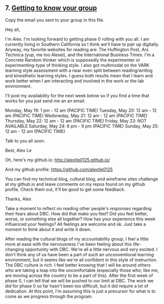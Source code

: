 ## 7. [Getting to know your group](7_get_to_know_your_group/readme.md)

Copy the email you sent to your group in this file.

Hey all, 

I'm Alex. I'm looking forward to getting phase 0 rolling with you all. I am currently living in Southern California so I think we'll have to pair up digitally. Anyway, my favorite websites for reading are: The Huffington Post, Ars Technica (yup, me too Alexei), and the International Business Times. I'm a Concrete Random thinker which is supposedly the experimenter or experimenting-type of thinking style. I also got multimodal on the VARK learning style assessment with a near even split between reading/writing and kinesthetic learning styles. I guess both results mean that I learn and work better when I am interacting and involved in the work or the lab environment. 

I'll post my availability for the next week below so if you find a time that works for you just send me an an email. 

Monday, May 19: 1 pm - 12 am (PACIFIC TIME)
Tuesday, May 20: 12 am - 12 am (PACIFIC TIME)
Wedsneday, May 21: 12 am - 12 am (PACIFIC TIME)
Thursday, May 22: 12 am - 12 am (PACIFIC TIME)
Friday, May 23: NOT AVAILABLE
Saturday, May 24: 6 pm - 9 pm (PACIFIC TIME)
Sunday, May 25: 12 am - 12 am (PACIFIC TIME)

Talk to you all soon.

Best,
Alex Le

Oh, here's my github.io: 
http://alextle0125.github.io/

And my github profile:
https://github.com/alextle0125

You can find my technical blog, cultural blog, and wireframe sites challenge at my github.io and leave comments on my repos found on my github profile. Check them out, it'll be good to get some feedback. 

Thanks,
Alex

Take a moment to reflect on reading other people's responses regarding their fears about DBC. How did that make you feel? Did you feel better, worse, or something else all together? How has your experience this week influenced your feelings? All feelings are welcome and ok. Just take a moment to think about it and write it down. 

After reading the cultural blogs of my accountability group, I feel a little more at ease with the nervousness I've been feeling about this life-changing opportunity with DBC. We're all a little nervous and very excited. I don't think any of us have been a part of such an unconventional learning environment, but it seems like we're all confident in this style of instruction. The DBC culture is rich. I feel better knowing that I will be around others who are taking a leap into the uncomfortable (especially those who; like me, are moving across the country to be a part of this). After the first week of phase 0, I can tell that we will be pushed to our limit at DBC. The work we did for phase 0 so far hasn't been too difficult, but it did require a lot of dedication. At this point, I'm assuming this is just a precursor for what is to come as we progress through the program. 